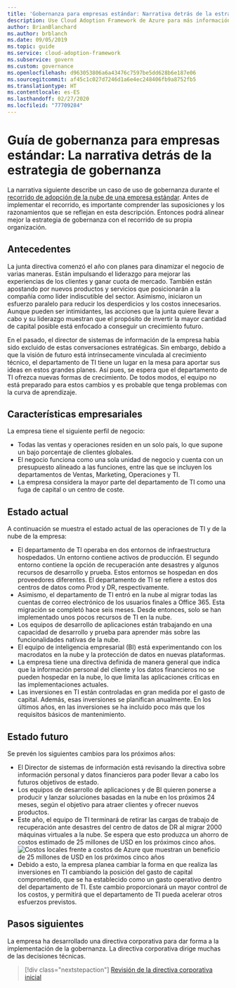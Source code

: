 ```yaml
---
title: 'Gobernanza para empresas estándar: Narrativa detrás de la estrategia de gobernanza'
description: Use Cloud Adoption Framework de Azure para más información sobre cómo establecer un caso de uso de gobernanza durante un recorrido empresarial estándar de adopción de la nube.
author: BrianBlanchard
ms.author: brblanch
ms.date: 09/05/2019
ms.topic: guide
ms.service: cloud-adoption-framework
ms.subservice: govern
ms.custom: governance
ms.openlocfilehash: d963053806a6a43476c7597be5dd628b6e187e06
ms.sourcegitcommit: af45c1c027d7246d1a6e4ec248406fb9a8752fb5
ms.translationtype: HT
ms.contentlocale: es-ES
ms.lasthandoff: 02/27/2020
ms.locfileid: "77709284"
---
```

# <a name="standard-enterprise-governance-guide-the-narrative-behind-the-governance-strategy"></a>Guía de gobernanza para empresas estándar: La narrativa detrás de la estrategia de gobernanza

La narrativa siguiente describe un caso de uso de gobernanza durante el [recorrido de adopción de la nube de una empresa estándar](./index.md). Antes de implementar el recorrido, es importante comprender las suposiciones y los razonamientos que se reflejan en esta descripción. Entonces podrá alinear mejor la estrategia de gobernanza con el recorrido de su propia organización.

## <a name="back-story"></a>Antecedentes

La junta directiva comenzó el año con planes para dinamizar el negocio de varias maneras. Están impulsando el liderazgo para mejorar las experiencias de los clientes y ganar cuota de mercado. También están apostando por nuevos productos y servicios que posicionarán a la compañía como líder indiscutible del sector. Asimismo, iniciaron un esfuerzo paralelo para reducir los desperdicios y los costos innecesarios. Aunque pueden ser intimidantes, las acciones que la junta quiere llevar a cabo y su liderazgo muestran que el propósito de invertir la mayor cantidad de capital posible está enfocado a conseguir un crecimiento futuro.

En el pasado, el director de sistemas de información de la empresa había sido excluido de estas conversaciones estratégicas. Sin embargo, debido a que la visión de futuro está intrínsecamente vinculada al crecimiento técnico, el departamento de TI tiene un lugar en la mesa para aportar sus ideas en estos grandes planes. Así pues, se espera que el departamento de TI ofrezca nuevas formas de crecimiento. De todos modos, el equipo no está preparado para estos cambios y es probable que tenga problemas con la curva de aprendizaje.

## <a name="business-characteristics"></a>Características empresariales

La empresa tiene el siguiente perfil de negocio:

- Todas las ventas y operaciones residen en un solo país, lo que supone un bajo porcentaje de clientes globales.
- El negocio funciona como una sola unidad de negocio y cuenta con un presupuesto alineado a las funciones, entre las que se incluyen los departamentos de Ventas, Marketing, Operaciones y TI.
- La empresa considera la mayor parte del departamento de TI como una fuga de capital o un centro de coste.

## <a name="current-state"></a>Estado actual

A continuación se muestra el estado actual de las operaciones de TI y de la nube de la empresa:

- El departamento de TI operaba en dos entornos de infraestructura hospedados. Un entorno contiene activos de producción. El segundo entorno contiene la opción de recuperación ante desastres y algunos recursos de desarrollo y prueba. Estos entornos se hospedan en dos proveedores diferentes. El departamento de TI se refiere a estos dos centros de datos como Prod y DR, respectivamente.
- Asimismo, el departamento de TI entró en la nube al migrar todas las cuentas de correo electrónico de los usuarios finales a Office 365. Esta migración se completó hace seis meses. Desde entonces, solo se han implementado unos pocos recursos de TI en la nube.
- Los equipos de desarrollo de aplicaciones están trabajando en una capacidad de desarrollo y prueba para aprender más sobre las funcionalidades nativas de la nube.
- El equipo de inteligencia empresarial (BI) está experimentando con los macrodatos en la nube y la protección de datos en nuevas plataformas.
- La empresa tiene una directiva definida de manera general que indica que la información personal del cliente y los datos financieros no se pueden hospedar en la nube, lo que limita las aplicaciones críticas en las implementaciones actuales.
- Las inversiones en TI están controladas en gran medida por el gasto de capital. Además, esas inversiones se planifican anualmente. En los últimos años, en las inversiones se ha incluido poco más que los requisitos básicos de mantenimiento.

## <a name="future-state"></a>Estado futuro

Se prevén los siguientes cambios para los próximos años:

- El Director de sistemas de información está revisando la directiva sobre información personal y datos financieros para poder llevar a cabo los futuros objetivos de estado.
- Los equipos de desarrollo de aplicaciones y de BI quieren ponerse a producir y lanzar soluciones basadas en la nube en los próximos 24 meses, según el objetivo para atraer clientes y ofrecer nuevos productos.
- Este año, el equipo de TI terminará de retirar las cargas de trabajo de recuperación ante desastres del centro de datos de DR al migrar 2000 máquinas virtuales a la nube. Se espera que esto produzca un ahorro de costos estimado de 25 millones de USD en los próximos cinco años.
    ![Costos locales frente a costos de Azure que muestran un beneficio de 25 millones de USD en los próximos cinco años](../../../_images/govern/calculator-small-to-medium-enterprise.png)
- Debido a esto, la empresa planea cambiar la forma en que realiza las inversiones en TI cambiando la posición del gasto de capital comprometido, que se ha establecido como un gasto operativo dentro del departamento de TI. Este cambio proporcionará un mayor control de los costos, y permitirá que el departamento de TI pueda acelerar otros esfuerzos previstos.

## <a name="next-steps"></a>Pasos siguientes

La empresa ha desarrollado una directiva corporativa para dar forma a la implementación de la gobernanza. La directiva corporativa dirige muchas de las decisiones técnicas.

> [!div class="nextstepaction"]
> [Revisión de la directiva corporativa inicial](./initial-corporate-policy.md)
